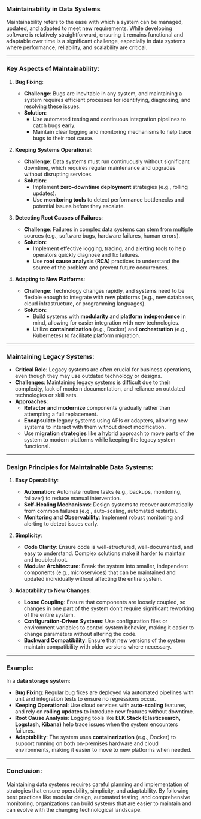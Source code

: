 ### Maintainability in Data Systems

Maintainability refers to the ease with which a system can be managed, updated, and adapted to meet new requirements. While developing software is relatively straightforward, ensuring it remains functional and adaptable over time is a significant challenge, especially in data systems where performance, reliability, and scalability are critical.

---

### Key Aspects of Maintainability:

1. **Bug Fixing**:
   - **Challenge**: Bugs are inevitable in any system, and maintaining a system requires efficient processes for identifying, diagnosing, and resolving these issues.
   - **Solution**: 
     - Use automated testing and continuous integration pipelines to catch bugs early.
     - Maintain clear logging and monitoring mechanisms to help trace bugs to their root cause.

2. **Keeping Systems Operational**:
   - **Challenge**: Data systems must run continuously without significant downtime, which requires regular maintenance and upgrades without disrupting services.
   - **Solution**: 
     - Implement **zero-downtime deployment** strategies (e.g., rolling updates).
     - Use **monitoring tools** to detect performance bottlenecks and potential issues before they escalate.
  
3. **Detecting Root Causes of Failures**:
   - **Challenge**: Failures in complex data systems can stem from multiple sources (e.g., software bugs, hardware failures, human errors).
   - **Solution**: 
     - Implement effective logging, tracing, and alerting tools to help operators quickly diagnose and fix failures.
     - Use **root cause analysis (RCA)** practices to understand the source of the problem and prevent future occurrences.

4. **Adapting to New Platforms**:
   - **Challenge**: Technology changes rapidly, and systems need to be flexible enough to integrate with new platforms (e.g., new databases, cloud infrastructure, or programming languages).
   - **Solution**: 
     - Build systems with **modularity** and **platform independence** in mind, allowing for easier integration with new technologies.
     - Utilize **containerization** (e.g., Docker) and **orchestration** (e.g., Kubernetes) to facilitate platform migration.

---

### Maintaining Legacy Systems:
- **Critical Role**: Legacy systems are often crucial for business operations, even though they may use outdated technology or designs.
- **Challenges**: Maintaining legacy systems is difficult due to their complexity, lack of modern documentation, and reliance on outdated technologies or skill sets.
- **Approaches**:
  - **Refactor and modernize** components gradually rather than attempting a full replacement.
  - **Encapsulate** legacy systems using APIs or adapters, allowing new systems to interact with them without direct modification.
  - Use **migration strategies** like a hybrid approach to move parts of the system to modern platforms while keeping the legacy system functional.

---

### Design Principles for Maintainable Data Systems:

1. **Easy Operability**:
   - **Automation**: Automate routine tasks (e.g., backups, monitoring, failover) to reduce manual intervention.
   - **Self-Healing Mechanisms**: Design systems to recover automatically from common failures (e.g., auto-scaling, automated restarts).
   - **Monitoring and Observability**: Implement robust monitoring and alerting to detect issues early.

2. **Simplicity**:
   - **Code Clarity**: Ensure code is well-structured, well-documented, and easy to understand. Complex solutions make it harder to maintain and troubleshoot.
   - **Modular Architecture**: Break the system into smaller, independent components (e.g., microservices) that can be maintained and updated individually without affecting the entire system.

3. **Adaptability to New Changes**:
   - **Loose Coupling**: Ensure that components are loosely coupled, so changes in one part of the system don’t require significant reworking of the entire system.
   - **Configuration-Driven Systems**: Use configuration files or environment variables to control system behavior, making it easier to change parameters without altering the code.
   - **Backward Compatibility**: Ensure that new versions of the system maintain compatibility with older versions where necessary.

---

### Example:
In a **data storage system**:
- **Bug Fixing**: Regular bug fixes are deployed via automated pipelines with unit and integration tests to ensure no regressions occur.
- **Keeping Operational**: Use cloud services with **auto-scaling** features, and rely on **rolling updates** to introduce new features without downtime.
- **Root Cause Analysis**: Logging tools like **ELK Stack (Elasticsearch, Logstash, Kibana)** help trace issues when the system encounters failures.
- **Adaptability**: The system uses **containerization** (e.g., Docker) to support running on both on-premises hardware and cloud environments, making it easier to move to new platforms when needed.

---

### Conclusion:
Maintaining data systems requires careful planning and implementation of strategies that ensure operability, simplicity, and adaptability. By following best practices like modular design, automated testing, and comprehensive monitoring, organizations can build systems that are easier to maintain and can evolve with the changing technological landscape.
